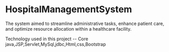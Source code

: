 # HospitalManagementSystem
The system aimed to streamline administrative tasks, enhance patient care, and optimize resource allocation within a healthcare facility.

Technology used in this project --  Core java,JSP,Servlet,MySql,jdbc,Html,css,Bootstrap
